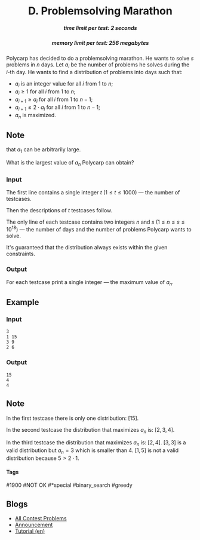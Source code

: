<h1 style='text-align: center;'> D. Problemsolving Marathon</h1>

<h5 style='text-align: center;'>time limit per test: 2 seconds</h5>
<h5 style='text-align: center;'>memory limit per test: 256 megabytes</h5>

Polycarp has decided to do a problemsolving marathon. He wants to solve $s$ problems in $n$ days. Let $a_i$ be the number of problems he solves during the $i$-th day. He wants to find a distribution of problems into days such that: 

* $a_i$ is an integer value for all $i$ from $1$ to $n$;
* $a_i \ge 1$ for all $i$ from $1$ to $n$;
* $a_{i + 1} \ge a_i$ for all $i$ from $1$ to $n-1$;
* $a_{i + 1} \le 2 \cdot a_i$ for all $i$ from $1$ to $n-1$;
* $a_n$ is maximized.

## Note

 that $a_1$ can be arbitrarily large.

What is the largest value of $a_n$ Polycarp can obtain?

### Input

The first line contains a single integer $t$ ($1 \le t \le 1000$) — the number of testcases.

Then the descriptions of $t$ testcases follow.

The only line of each testcase contains two integers $n$ and $s$ ($1 \le n \le s \le 10^{18}$) — the number of days and the number of problems Polycarp wants to solve.

It's guaranteed that the distribution always exists within the given constraints.

### Output

For each testcase print a single integer — the maximum value of $a_n$.

## Example

### Input


```text
3
1 15
3 9
2 6
```
### Output


```text
15
4
4
```
## Note

In the first testcase there is only one distribution: $[15]$.

In the second testcase the distribution that maximizes $a_n$ is: $[2, 3, 4]$.

In the third testcase the distribution that maximizes $a_n$ is: $[2, 4]$. $[3, 3]$ is a valid distribution but $a_n=3$ which is smaller than $4$. $[1, 5]$ is not a valid distribution because $5 > 2 \cdot 1$.



#### Tags 

#1900 #NOT OK #*special #binary_search #greedy 

## Blogs
- [All Contest Problems](../Kotlin_Heroes:_Episode_6.md)
- [Announcement](../blogs/Announcement.md)
- [Tutorial (en)](../blogs/Tutorial_(en).md)
